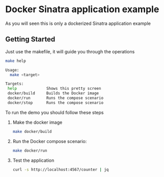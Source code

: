 # Docker Sinatra application example
As you will seen this is only a dockerized Sinatra application example



## Getting Started

Just use the makefile, it will guide you through the operations

```bash
make help

Usage:
  make <target>

Targets:
 help             Shows this pretty screen
 docker/build     Builds the Docker image
 docker/run       Runs the compose scenario
 docker/stop      Runs the compose scenario
```

To run the demo you should follow these steps

1. Make the docker image

   ```bash
   make docker/build
   ```

2. Run the Docker compose scenario:

   ```bash
   make docker/run
   ```

3. Test the application

   ```bash
   curl -s http://localhost:4567/counter | jq
   ```

   
